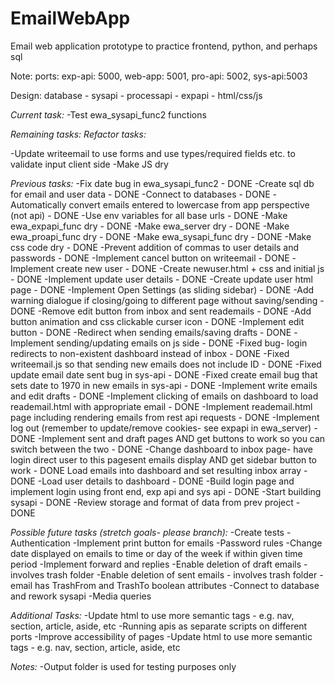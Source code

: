 # EmailWebApp
Email web application prototype to practice frontend, python, and perhaps sql

Note: ports: exp-api: 5000, web-app: 5001, pro-api: 5002, sys-api:5003

Design:
database - sysapi - processapi - expapi - html/css/js

*Current task:*
-Test ewa_sysapi_func2 functions

*Remaining tasks: Refactor tasks:*

-Update writeemail to use forms and use types/required fields etc. to validate input client side
-Make JS dry

*Previous tasks:*
-Fix date bug in ewa_sysapi_func2 - DONE
-Create sql db for email and user data - DONE
-Connect to databases - DONE
-Automatically convert emails entered to lowercase from app perspective (not api) - DONE
-Use env variables for all base urls - DONE
-Make ewa_expapi_func dry - DONE
-Make ewa_server dry - DONE
-Make ewa_proapi_func dry - DONE
-Make ewa_sysapi_func dry - DONE
-Make css code dry - DONE
-Prevent addition of commas to user details and passwords - DONE
-Implement cancel button on writeemail - DONE
-Implement create new user - DONE
-Create newuser.html + css and initial js - DONE
-Implement update user details - DONE
-Create update user html page - DONE
-Implement Open Settings (as sliding sidebar) - DONE
-Add warning dialogue if closing/going to different page without saving/sending - DONE
-Remove edit button from inbox and sent reademails - DONE
-Add button animation and css clickable curser icon - DONE
-Implement edit button - DONE
-Redirect when sending emails/saving drafts - DONE
-Implement sending/updating emails on js side - DONE
-Fixed bug- login redirects to non-existent dashboard instead of inbox - DONE
-Fixed writeemail.js so that sending new emails does not include ID - DONE
-Fixed update email date sent bug in sys-api - DONE
-Fixed create email bug that sets date to 1970 in new emails in sys-api - DONE
-Implement write emails and edit drafts - DONE
-Implement clicking of emails on dashboard to load reademail.html with appropriate email - DONE
-Implement reademail.html page including rendering emails from rest api requests - DONE
-Implement log out (remember to update/remove cookies- see expapi in ewa_server) - DONE
-Implement sent and draft pages AND get buttons to work so you can switch between the two - DONE
-Change dashboard to inbox page- have login direct user to this pagesent emails display AND get sidebar button to work - DONE
Load emails into dashboard and set resulting inbox array - DONE
-Load user details to dashboard - DONE
-Build login page and implement login using front end, exp api and sys api - DONE
-Start building sysapi - DONE
-Review storage and format of data from prev project - DONE

*Possible future tasks (stretch goals- please branch):*
-Create tests
-Authentication
-Implement print button for emails
-Password rules
-Change date displayed on emails to time or day of the week if within given time period
-Implement forward and replies
-Enable deletion of draft emails - involves trash folder
-Enable deletion of sent emails - involves trash folder - email has TrashFrom and TrashTo boolean attributes
-Connect to database and rework sysapi
-Media queries

*Additional Tasks:*
-Update html to use more semantic tags - e.g. nav, section, article, aside, etc
-Running apis as separate scripts on different ports
-Improve accessibility of pages
-Update html to use more semantic tags - e.g. nav, section, article, aside, etc


*Notes:*
-Output folder is used for testing purposes only